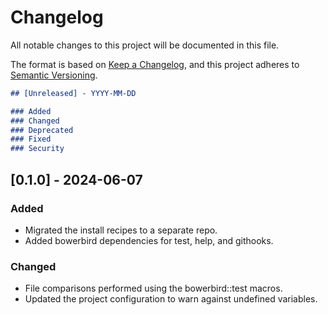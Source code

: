 # Changelog

All notable changes to this project will be documented in this file.

The format is based on [Keep a Changelog](https://keepachangelog.com/en/1.0.0/),
and this project adheres to [Semantic Versioning](https://semver.org/spec/v2.0.0.html).

```markdown
## [Unreleased] - YYYY-MM-DD

### Added
### Changed
### Deprecated
### Fixed
### Security
```

## [0.1.0] - 2024-06-07

### Added
- Migrated the install recipes to a separate repo.
- Added bowerbird dependencies for test, help, and githooks.
### Changed
- File comparisons performed using the bowerbird::test macros.
- Updated the project configuration to warn against undefined variables.
